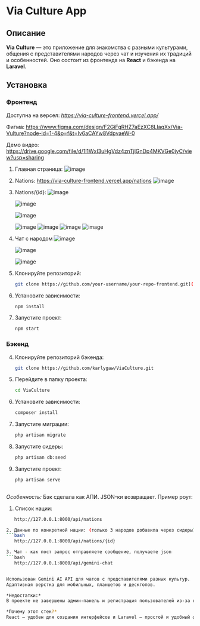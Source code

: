 # Via Culture App

## Описание

**Via Culture** — это приложение для знакомства с разными культурами, общения с представителями народов через чат и изучения их традиций и особенностей. Оно состоит из фронтенда на **React** и бэкенда на **Laravel**.

## Установка

### Фронтенд
Доступна на версел: *https://via-culture-frontend.vercel.app/*

Фигма: https://www.figma.com/design/F2GiFgRHZ7aEzXC8LIaqXx/Via-Vulture?node-id=1-4&p=f&t=Iv6aCAYw8VdpvaeW-0

Демо видео:
https://drive.google.com/file/d/1l1WxI3uHgVdz4znTjlGnDp4MKVGe0iyC/view?usp=sharing

1. Главная страница:
![image](https://github.com/user-attachments/assets/9bc6625d-cf35-4f4b-8590-d2c693a6cfd7)

2. Nations: https://via-culture-frontend.vercel.app/nations
![image](https://github.com/user-attachments/assets/06fb6b03-6e66-46cf-a565-bcdbc600ad1c)



4. Nations/{id}:
   ![image](https://github.com/user-attachments/assets/1cfb2f39-45cf-4ab9-a52b-c6430d330442)

   ![image](https://github.com/user-attachments/assets/9419ed14-ac29-4bf5-a134-c9575c6c055c)

   ![image](https://github.com/user-attachments/assets/0f8fc36a-0c12-42f4-b354-0e8051c89390)

   ![image](https://github.com/user-attachments/assets/ea04468c-0b6a-4a43-9dd5-f5f5a8bb0297)
   ![image](https://github.com/user-attachments/assets/accbf837-c32e-43be-8329-b3178714ae2e)
![image](https://github.com/user-attachments/assets/c63259e2-6af7-4a09-b5b9-0012218c5d5a) ![image](https://github.com/user-attachments/assets/7c1be5b9-ec0c-4dc7-9187-d822fb78799f)



6. Чат с народом
   ![image](https://github.com/user-attachments/assets/975d2119-954c-400d-97c4-07e2732679e7)

   ![image](https://github.com/user-attachments/assets/7539a0fa-95a2-4ead-8494-d85299b4be9a)

   ![image](https://github.com/user-attachments/assets/740dca3c-aef6-45cd-8783-ee12190fae53)

1. Клонируйте репозиторий:
   ```bash
   git clone https://github.com/your-username/your-repo-frontend.git](https://github.com/karlygaw/ViaCultureFrontend)

2. Установите зависимости:
   ```bash
   npm install
3. Запустите проект:
   ```bash
   npm start
### Бэкенд
4. Клонируйте репозиторий бэкенда:
   ```bash
   git clone https://github.com/karlygaw/ViaCulture.git
5. Перейдите в папку проекта:
   ```bash
   cd ViaCulture
6. Установите зависимости:
    ```bash
   composer install
7. Запустите миграции:
    ```bash
   php artisan migrate
8. Запустите сидеры:
   ```bash
   php artisan db:seed
9. Запустите проект:
   ```bash
   php artisan serve
 
   
*Особенность:*
Бэк сделала как АПИ. JSON-ки возвращает.
Пример роут:
1. Список нации:
```bash
   http://127.0.0.1:8000/api/nations

2. Данные по конкретной нации: (только 3 народов добавила через сидеры)
```bash
   http://127.0.0.1:8000/api/nations/{id}

3. Чат - как пост запрос отправляете сообщение, получаете json
```bash
   http://127.0.0.1:8000/api/gemini-chat


Использован Gemini AI API для чатов с представителями разных культур.
Адаптивная верстка для мобильных, планшетов и десктопов.

*Недостатки:*
В проекте не завершены админ-панель и регистрация пользователей из-за нехватки времени.

*Почему этот стек?*
React — удобен для создания интерфейсов и Laravel — простой и удобный фреймворк для создания бэкенда и API.
